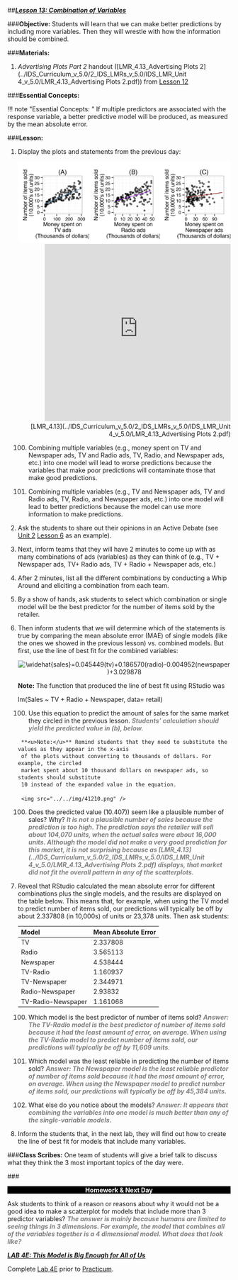 ##***<u>Lesson 13: Combination of Variables</u>***

###**Objective:**
Students will learn that we can make better predictions by including more variables. Then they will wrestle
with how the information should be combined.

###**Materials:**
1. *Advertising Plots Part 2* handout ([LMR_4.13_Advertising Plots 2](../IDS_Curriculum_v_5.0/2_IDS_LMRs_v_5.0/IDS_LMR_Unit 4_v_5.0/LMR_4.13_Advertising Plots 2.pdf)) from [Lesson 12](lesson12.md)

###**Essential Concepts:**

!!! note "Essential Concepts: " 
    If multiple predictors are associated with the response variable, a better predictive model
    will be produced, as measured by the mean absolute error.

###**Lesson:**
1. Display the plots and statements from the previous day:

    <img src="../../img/41212.png" />    

    <div align="right"><iframe src="https://docs.google.com/viewerng/viewer?url=https://curriculum.idsucla.org/IDS_Curriculum_v_5.0/2_IDS_LMRs_v_5.0/IDS_LMR_Unit 4_v_5.0/LMR_4.13_Advertising Plots 2.pdf&embedded=true" style=" width:420px;height:400px;" frameborder="0"></iframe><br>[LMR_4.13](../IDS_Curriculum_v_5.0/2_IDS_LMRs_v_5.0/IDS_LMR_Unit 4_v_5.0/LMR_4.13_Advertising Plots 2.pdf)</div>

    100. Combining multiple variables (e.g., money spent on TV and Newspaper ads, TV and
    Radio ads, TV, Radio, and Newspaper ads, etc.) into one model will lead to worse
    predictions because the variables that make poor predictions will contaminate those that
    make good predictions.

    100. Combining multiple variables (e.g., TV and Newspaper ads, TV and Radio ads, TV,
    Radio, and Newspaper ads, etc.) into one model will lead to better predictions because
    the model can use more information to make predictions.

2. Ask the students to share out their opinions in an Active Debate (see [Unit 2](../unit2/overview.md) [Lesson 6](lesson6.md) as an
example).

3. Next, inform teams that they will have 2 minutes to come up with as many combinations of ads
(variables) as they can think of (e.g., TV + Newspaper ads, TV+ Radio ads, TV + Radio +
Newspaper ads, etc.)

4. After 2 minutes, list all the different combinations by conducting a Whip Around and eliciting a
combination from each team.

5. By a show of hands, ask students to select which combination or single model will be the best
predictor for the number of items sold by the retailer.

6. Then inform students that we will determine which of the statements is true by comparing the
mean absolute error (MAE) of single models (like the ones we showed in the previous lesson) vs.
combined models. But first, use the line of best fit for the combined variables:

    <center><img src="https://latex.codecogs.com/gif.latex?\widehat{sales}=0.045449(tv)&plus;0.186570(radio)-0.004952(newspaper)&plus;3.029878" title="\widehat{sales}=0.045449(tv)+0.186570(radio)-0.004952(newspaper)+3.029878" /></center>

    **Note:** The function that produced the line of best fit using RStudio was

    lm(Sales ~ TV + Radio + Newspaper, data= retail)

    100. Use this equation to predict the amount of sales for the same market they circled in the
    previous lesson. <span style="color:grey">***Students’ calculation should yield the predicted value in (b), below.***</span>
    
        **<u>Note:</u>** Remind students that they need to substitute the values as they appear in the x-axis
        of the plots without converting to thousands of dollars. For example, the circled
        market spent about 10 thousand dollars on newspaper ads, so students should substitute
        10 instead of the expanded value in the equation.

        <img src="../../img/41210.png" />

    100. Does the predicted value (10.407)) seem like a plausible number of sales? Why? <span style="color:grey">***It is not
    a plausible number of sales because the prediction is too high. The prediction says
    the retailer will sell about 104,070 units, when the actual sales were about 16,000
    units. Although the model did not make a very good prediction for this market, it is
    not surprising because as [LMR_4.13](../IDS_Curriculum_v_5.0/2_IDS_LMRs_v_5.0/IDS_LMR_Unit 4_v_5.0/LMR_4.13_Advertising Plots 2.pdf) displays, that market did not fit the overall
    pattern in any of the scatterplots.***</span>

7. Reveal that RStudio calculated the mean absolute error for different combinations plus the single
models, and the results are displayed on the table below. This means that, for example, when
using the TV model to predict number of items sold, our predictions will typically be off by about
2.337808 (in 10,000s) of units or 23,378 units. Then ask students:

    | Model | Mean Absolute Error |
    |--------------------|---------------------|
    | TV | 2.337808 |
    | Radio | 3.565113 |
    | Newspaper | 4.538444 |
    | TV-Radio | 1.160937 |
    | TV-Newspaper | 2.344971 |
    | Radio-Newspaper | 2.93832 |
    | TV-Radio-Newspaper | 1.161068 |

    100. Which model is the best predictor of number of items sold? <span style="color:grey">***Answer: The TV-Radio
    model is the best predictor of number of items sold because it had the least
    amount of error, on average. When using the TV-Radio model to predict number of
    items sold, our predictions will typically be off by 11,609 units.***</span>

    100. Which model was the least reliable in predicting the number of items sold? <span style="color:grey">***Answer: The
    Newspaper model is the least reliable predictor of number of items sold because it
    had the most amount of error, on average. When using the Newspaper model to
    predict number of items sold, our predictions will typically be off by 45,384 units.***</span>

    100. What else do you notice about the models? <span style="color:grey">***Answer: It appears that combining the
    variables into one model is much better than any of the single-variable models.***</span>

8. Inform the students that, in the next lab, they will find out how to create the line of best fit for
models that include many variables.

###**Class Scribes:**
One team of students will give a brief talk to discuss what they think the 3 most important topics of the
day were.

###<p style="background: black; color: white; text-align: center;">**Homework & Next Day**</p>
Ask students to think of a reason or reasons about why it would not be a good idea to make a scatterplot
for models that include more than 3 predictor variables? <span style="color:grey">***The answer is mainly because humans are
limited to seeing things in 3 dimensions. For example, the model that combines all of the variables
together is a 4 dimensional model. What does that look like?***</span>

[<u>***LAB 4E: This Model is Big Enough for All of Us***</u>](lab4e.md)

Complete [Lab 4E](lab4e.md) prior to [Practicum](practicum1.md).